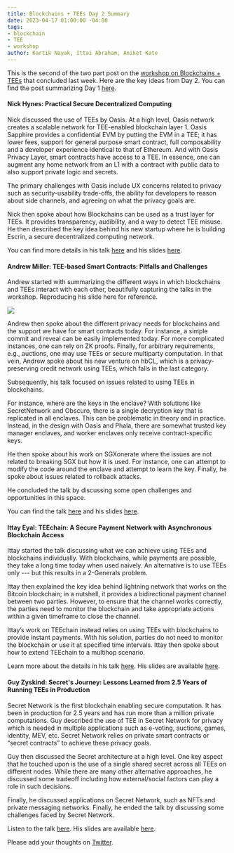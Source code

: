 ```yaml
---
title: Blockchains + TEEs Day 2 Summary
date: 2023-04-17 01:00:00 -04:00
tags:
- blockchain
- TEE
- workshop
author: Kartik Nayak, Ittai Abraham, Aniket Kate
---
```


This is the second of the two part post on the [workshop on Blockchains + TEEs](https://blockchainsplusx.github.io) that concluded last week. Here are the key ideas from Day 2. You can find the post summarizing Day 1 [here](https://decentralizedthoughts.github.io/2023-04-09-blockchainsplustees-day1-summary/).

#### Nick Hynes: Practical Secure Decentralized Computing

Nick discussed the use of TEEs by Oasis. At a high level, Oasis network creates a scalable network for TEE-enabled blockchain layer 1. Oasis Sapphire provides a confidential EVM by putting the EVM in a TEE; it has lower fees, support for general purpose smart contract, full composability and a developer experience identical to that of Ethereum. And with Oasis Privacy Layer, smart contracts have access to a TEE. In essence, one can augment any home network from an L1 with a contract with public data to also support private logic and secrets.


The primary challenges with Oasis include UX concerns related to privacy such as security-usability trade-offs, the ability for developers to reason about side channels, and agreeing on what the privacy goals are.

Nick then spoke about how Blockchains can be used as a trust layer for TEEs. It provides transparency, audibility, and a way to detect TEE misuse. He then described the key idea behind his new startup where he is building Escrin, a secure decentralized computing network.

You can find more details in his talk [here](https://youtu.be/zIU3gFTb2PM?t=402) and his slides [here](https://docs.google.com/presentation/d/1jMwMky4m9DbP3CrpH50ldJITyOsE-u56DfmHsthdCSg/edit#slide=id.p).

#### Andrew Miller: TEE-based Smart Contracts: Pitfalls and Challenges

Andrew started with summarizing the different ways in which blockchains and TEEs interact with each other, beautifully capturing the talks in the workshop. Reproducing his slide here for reference.

![](https://i.imgur.com/bUrq2Fl.png)

Andrew then spoke about the different privacy needs for blockchains and the support we have for smart contracts today. For instance, a simple commit and reveal can be easily implemented today. For more complicated instances, one can rely on ZK proofs. Finally, for arbitrary requirements, e.g., auctions, one may use TEEs or secure multiparty computation. In that vein, Andrew spoke about his new venture on hbCL, which is a privacy-preserving credit network using TEEs, which falls in the last category.

Subsequently, his talk focused on issues related to using TEEs in blockchains.

For instance, where are the keys in the enclave? With solutions like SecretNetwork and Obscuro, there is a single decryption key that is replicated in all enclaves. This can be problematic in theory and in practice. Instead, in the design with Oasis and Phala, there are somewhat trusted key manager enclaves, and worker enclaves only receive contract-specific keys.

He then spoke about his work on SGXonerate where the issues are not related to breaking SGX but how it is used. For instance, one can attempt to modify the code around the enclave and attempt to learn the key. Finally, he spoke about issues related to rollback attacks.

He concluded the talk by discussing some open challenges and opportunities in this space. 

You can find the talk [here](https://youtu.be/zIU3gFTb2PM?t=1668) and his slides [here]().

#### Ittay Eyal: TEEchain: A Secure Payment Network with Asynchronous Blockchain Access

Ittay started the talk discussing what we can achieve using TEEs and blockchains individually. With blockchains, while payments are possible, they take a long time today when used naively. An alternative is to use TEEs only --- but this results in a 2-Generals problem.

Ittay then explained the key idea behind lightning network that works on the Bitcoin blockchain; in a nutshell, it provides a bidirectional payment channel between two parties. However, to ensure that the channel works correctly, the parties need to monitor the blockchain and take appropriate actions within a given timeframe to close the channel. 

Ittay’s work on TEEchain instead relies on using TEEs with blockchains to provide instant payments. With his solution, parties do not need to monitor the blockchain or use it at specified time intervals. Ittay then spoke about how to extend TEEchain to a multihop scenario. 

Learn more about the details in his talk [here](https://youtu.be/zIU3gFTb2PM?t=7039). His slides are available [here](https://blockchainsplusx.github.io/docs/tees/IttayEyal.pdf).

#### Guy Zyskind: Secret's Journey: Lessons Learned from 2.5 Years of Running TEEs in Production

Secret Network is the first blockchain enabling secure computation. It has been in production for 2.5 years and has run more than a million private computations. Guy described the use of TEE in Secret Network for privacy which is needed in multiple applications such as e-voting, auctions, games, identity, MEV, etc. Secret Network relies on private smart contracts or “secret contracts” to achieve these privacy goals.

Guy then discussed the Secret architecture at a high level. One key aspect that he touched upon is the use of a single shared secret across all TEEs on different nodes. While there are many other alternative approaches, he discussed some tradeoff including how external/social factors can play a role in such decisions.

Finally, he discussed applications on Secret Network, such as NFTs and private messaging networks. Finally, he ended the talk by discussing some challenges faced by Secret Network.

Listen to the talk [here](https://youtu.be/zIU3gFTb2PM?t=9020). His slides are available [here]().

Please add your thoughts on [Twitter](https://twitter.com/kartik1507/status/1649041738810507264?s=20).
